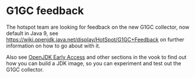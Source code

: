 # G1GC feedback

The hotspot team are looking for feedback on the new G1GC collector, now default in Java 9, see https://wiki.openjdk.java.net/display/HotSpot/G1GC+Feedback on further information on how to go about with it.

Also see [OpenJDK Early Access](../binaries/openjdk_early_access.md) and other sections in the vook to find out how you can build a JDK image, so you can experiment and test out the G1GC collector.